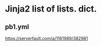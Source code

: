 Jinja2 list of lists. dict.
===========================

pb1.yml
-------
https://serverfault.com/a/1161989/382981
